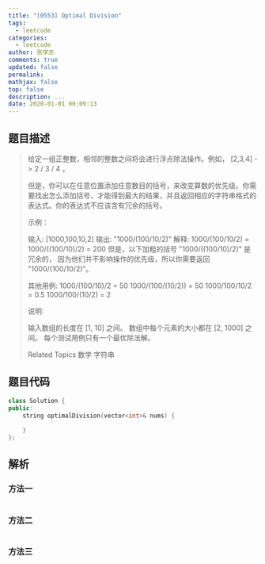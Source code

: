 ```yaml
---
title: "[0553] Optimal Division"
tags:
  - leetcode
categories:
  - leetcode
author: 张学志
comments: true
updated: false
permalink:
mathjax: false
top: false
description: ...
date: 2020-01-01 00:09:13
---
```


## 题目描述

> 给定一组正整数，相邻的整数之间将会进行浮点除法操作。例如， [2,3,4] -> 2 / 3 / 4 。 
> 
> 但是，你可以在任意位置添加任意数目的括号，来改变算数的优先级。你需要找出怎么添加括号，才能得到最大的结果，并且返回相应的字符串格式的表达式。你的表达式不应该含有冗余的括号。 
> 
> 示例： 
> 
> 
> 输入: [1000,100,10,2]
> 输出: "1000/(100/10/2)"
> 解释:
> 1000/(100/10/2) = 1000/((100/10)/2) = 200
> 但是，以下加粗的括号 "1000/((100/10)/2)" 是冗余的，
> 因为他们并不影响操作的优先级，所以你需要返回 "1000/(100/10/2)"。
> 
> 其他用例:
> 1000/(100/10)/2 = 50
> 1000/(100/(10/2)) = 50
> 1000/100/10/2 = 0.5
> 1000/100/(10/2) = 2
> 
> 
> 说明: 
> 
> 
> 输入数组的长度在 [1, 10] 之间。 
> 数组中每个元素的大小都在 [2, 1000] 之间。 
> 每个测试用例只有一个最优除法解。 
> 
> Related Topics 数学 字符串

## 题目代码

```cpp
class Solution {
public:
    string optimalDivision(vector<int>& nums) {
        
    }
};
```

## 解析

### 方法一

```cpp

```

### 方法二

```cpp

```

### 方法三

```cpp

```

